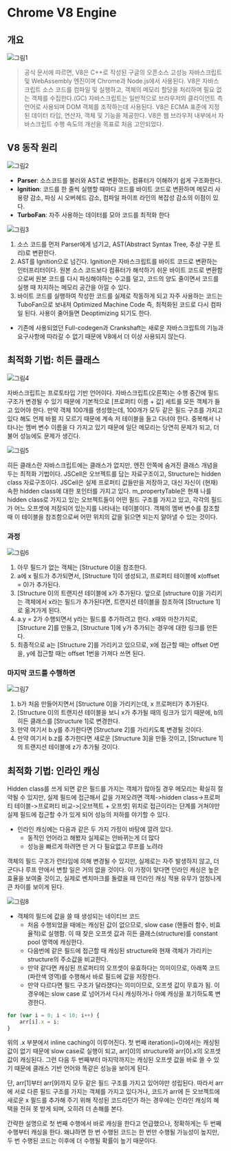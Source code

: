 # Chrome V8 Engine

## 개요

![그림1](https://user-images.githubusercontent.com/38815618/88693270-0fb43c80-d13a-11ea-9f3d-6cac62358b35.png)

> 공식 문서에 따르면, V8은 C++로 작성된 구글의 오픈소스 고성능 자바스크립트 및 WebAssembly 엔진이며 Chrome과 Node.js에서 사용된다. V8은 자바스크립트 소스 코드를 컴파일 및 실행하고, 객체의 메모리 할당을 처리하며 필요 없는 객체를 수집한다.(GC) 자바스크립트는 일반적으로 브라우저의 클라이언트 측 언어로 사용되며 DOM 객체를 조작하는데 사용된다. V8은 ECMA 표준에 지정된 데이터 타입, 연산자, 객체 및 기능을 제공한다. V8은 웹 브라우저 내부에서 자바스크립트 수행 속도의 개선을 목표로 처음 고안되었다.

## V8 동작 원리

![그림2](https://user-images.githubusercontent.com/38815618/88693272-10e56980-d13a-11ea-8c49-a321b4352a9e.jpg)

- **Parser**: 소스코드를 불러와 AST로 변환하는, 컴퓨터가 이해하기 쉽게 구조화한다.
- **Ignition**: 코드를 한 줄씩 실행할 때마다 코드를 바이트 코드로 변환하며 메모리 사용량 감소, 파싱 시 오버헤드 감소, 컴파일 파이프 라인의 복잡성 감소의 이점이 있다.
- **TurboFan**: 자주 사용하는 데이터를 모아 코드를 최적화 한다

![그림3](https://user-images.githubusercontent.com/38815618/88693275-10e56980-d13a-11ea-9443-c63942e02260.png)

1. 소스 코드를 먼저 Parser에게 넘기고, AST(Abstract Syntax Tree, 추상 구문 트리)로 변환한다.
2. AST를 Ignition으로 넘긴다. Ignition은 자바스크립트를 바이트 코드로 변환하는 인터프리터이다. 원본 소스 코드보다 컴퓨터가 해석하기 쉬운 바이트 코드로 변환함으로써 원본 코드를 다시 파싱해야하는 수고를 덜고, 코드의 양도 줄이면서 코드를 실행 때 차지하는 메모리 공간을 아낄 수 있다.
3. 바이트 코드를 실행하여 작성한 코드를 실제로 작동하게 되고 자주 사용하는 코드는 TuboFan으로 보내져 Optimized Machine Code 즉, 최적화된 코드로 다시 컴파일 된다. 사용이 줄어들면 Deoptimizing 되기도 한다.

- 기존에 사용되었던 Full-codegen과 Crankshaft는 새로운 자바스크립트의 기능과 요구사항에 따라갈 수 없기 때문에 V8에서 더 이상 사용되지 않는다.

## 최적화 기법: 히든 클래스

![그림4](https://user-images.githubusercontent.com/38815618/88693279-117e0000-d13a-11ea-8e37-59ec663e4368.png)

<p>
    자바스크립트는 프로토타입 기반 언어이다. 자바스크립트(오른쪽)는 수행 중간에 필드 구조가 변경될 수 있기 때문에 기본적으로 [프로퍼티 이름 + 값] 세트를 모든 객체가 들고 있어야 한다. 만약 객체 100개를 생성했는데, 100개가 모두 같은 필드 구조를 가지고 있다 해도 언제 바뀔 지 모르기 때문에 계속 저 테이블을 들고 다녀야 한다. 중복해서 나타나는 멤버 변수 이름을 다 가지고 있기 때문에 일단 메모리는 당연히 문제가 되고, 더불어 성능에도 문제가 생긴다.
</p>

![그림5](https://user-images.githubusercontent.com/38815618/88693282-12169680-d13a-11ea-8613-3962d469946f.png)

<p>
    히든 클래스란 자바스크립트에는 클래스가 없지만, 엔진 안쪽에 숨겨진 클래스 개념을 두는 최적화 기법이다. JSCell은 오브젝트를 담는 자료구조이고, Structure는 hidden class 자료구조이다. JSCell은 실제 프로퍼티 값들만을 저장하고, 대신 자신이 (현재) 속한 hidden class에 대한 포인터를 가지고 있다. m_propertyTable은 현재 나를 hidden class로 가지고 있는 오브젝트들이 어떤 필드 구조를 가지고 있고, 각각의 필드가 어느 오프셋에 저장되어 있는지를 나타내는 테이블이다. 객체의 멤버 변수를 참조할 때 이 테이블을 참조함으로써 어떤 위치의 값을 읽으면 되는지 알아낼 수 있는 것이다.
</p>

### 과정

![그림6](https://user-images.githubusercontent.com/38815618/88693284-12af2d00-d13a-11ea-9b8c-9335ef92e7d1.png)

1. 아무 필드가 없는 객체는 [Structure 0]을 참조한다.
2. a에 x 필드가 추가되면서, [Structure 1]이 생성되고, 프로퍼티 테이블에 x(offset = 0)가 추가된다.
3. [Structure 0]의 트랜지션 테이블에 x가 추가된다. 앞으로 [structure 0]을 가리키는 객체에서 x라는 필드가 추가된다면, 트랜지션 테이블을 참조하여 [Structure 1]로 옮겨가게 된다.
4. a.y = 2가 수행되면서 y라는 필드를 추가하려고 한다. x때와 마찬가지로, [Structure 2]를 만들고, [Structure 1]에 y가 추가되는 경우에 대한 링크를 만든다.
5. 최종적으로 a는 [Structure 2]를 가리키고 있으므로, x에 접근할 때는 offset 0번을, y에 접근할 때는 offset 1번을 가져다 쓰면 된다.

### 마지막 코드를 수행하면

![그림7](https://user-images.githubusercontent.com/38815618/88693287-1347c380-d13a-11ea-91ac-5df829a5adba.png)

1. b가 처음 만들어지면서 [Structure 0]을 가리키는데, x 프로퍼티가 추가된다.
2. [Structure 0]의 트랜지션 테이블을 보니 x가 추가될 때의 링크가 있기 때문에, b의 히든 클래스를 [Structure 1]로 변경한다.
3. 만약 여기서 b.y를 추가한다면 [Structure 2]를 가리키도록 변경될 것이다.
4. 만약 여기서 b.z를 추가한다면 새로운 [Structure 3]을 만들 것이고, [Structure 1]의 트랜지션 테이블에 z가 추가될 것이다.

## 최적화 기법: 인라인 캐싱

<p>
    Hidden class를 쓰게 되면 같은 필드를 가지는 객체가 많아질 경우 메모리는 확실히 절약될 수 있지만, 실제 필드에 접근해서 값을 가져오려면 객체->hidden class->프로퍼티 테이블->프로퍼티 비교->[오브젝트 + 오프셋] 위치로 접근이라는 단계를 거쳐야만 실제 필드에 접근할 수가 있게 되어 성능의 저하를 야기할 수 있다.
</p>

- 인라인 캐싱에는 다음과 같은 두 가지 가정이 바탕에 깔려 있다.
  - 동적인 언어라고 해봤자 실제로는 안바뀌는게 더 많다
  - 성능을 빠르게 하려면 딴 거 다 필요없고 루프를 노려라

<p>
    객체의 필드 구조가 런타임에 의해 변경될 수 있지만, 실제로는 자주 발생하지 않고, 더군다나 루프 안에서 변할 일은 거의 없을 것이다. 이 가정이 맞다면 인라인 캐싱은 높은 효율을 보여줄 것이고, 실제로 벤치마크를 돌렸을 때 인라인 캐싱 적용 유무가 엄청나게 큰 차이를 보이게 된다.
</p>

![그림8](https://user-images.githubusercontent.com/38815618/88693292-13e05a00-d13a-11ea-9c53-af50e5715c8f.png)

- 객체의 필드에 값을 쓸 때 생성되는 네이티브 코드
  - 처음 수행되었을 때에는 캐싱된 값이 없으므로, slow case (핸들러 함수, 비효율적)로 실행함. 이 때 찾은 오프셋 값과 히든 클래스(structure)를 constant pool 영역에 캐싱한다.
  - 다음번에 같은 필드에 접근할 때 캐싱된 structure와 현재 객체가 가리키는 structure의 주소값을 비교한다.
  - 만약 같다면 캐싱된 프로퍼티의 오프셋이 유효하다는 의미이므로, 아래쪽 코드 (파란색 영역)를 수행해서 바로 필드에 값을 저장한다.
  - 만약 다르다면 필드 구조가 달라졌다는 의미이므로, 오프셋 값이 무효가 됨. 이 경우에는 slow case 로 넘어가서 다시 캐싱하거나 아예 캐싱을 포기하도록 변경한다.

```javascript
for (var i = 0; i < 10; i++) {
    arr[i].x = i;
}
```

<p>
    위의 .x 부분에서 inline caching이 이루어진다. 첫 번째 iteration(i=0)에서는 캐싱된 값이 없기 때문에 slow case로 실행이 되고, arr[0]의 structure와 arr[0].x의 오프셋 값이 캐싱된다. 그런 다음 두 번째부터 마지막까지는 캐싱된 오프셋 값을 바로 쓸 수 있기 때문에 클래스 기반 언어와 똑같은 성능을 보이게 된다.
</p>

<p>
    단, arr[1]부터 arr[9]까지 모두 같은 필드 구조를 가지고 있어야만 성립된다. 따라서 arr에 서로 다른 필드 구조를 가지는 객체를 가지고 있다거나, 코드가 arr에 든 오브젝트에 새로운 x 필드를 추가해 주기 위해 작성된 코드라던가 하는 경우에는 인라인 캐싱의 혜택을 전혀 못 받게 되며, 오히려 더 손해를 본다.
</p>

<p>
    간략한 설명으로 첫 번째 수행에서 바로 캐싱을 한다고 언급했으나, 정확하게는 두 번째 수행부터 캐싱을 한다. 왜냐하면 한 번 수행된 코드는 한 번만 수행될 가능성이 높지만, 두 번 수행된 코드는 이후에 더 수행될 확률이 높기 때문이다.
</p>
